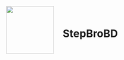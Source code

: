 <div align="center" style="display: flex; justify-content: center; align-items: center;">
  <img src="https://github.com/stepbrobd.png?size=128" style="width: 128px; height: 128px;"/>
  <div id="user-content-toc">
    <ul>
      <summary><h1 style="display: inline-block;">StepBroBD</h1></summary>
    </ul>
  </div>
</div>
